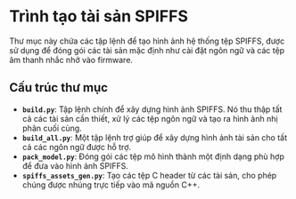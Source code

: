 # Trình tạo tài sản SPIFFS

Thư mục này chứa các tập lệnh để tạo hình ảnh hệ thống tệp SPIFFS, được sử dụng để đóng gói các tài sản mặc định như cài đặt ngôn ngữ và các tệp âm thanh nhắc nhở vào firmware.

## Cấu trúc thư mục

- **`build.py`**: Tập lệnh chính để xây dựng hình ảnh SPIFFS. Nó thu thập tất cả các tài sản cần thiết, xử lý các tệp ngôn ngữ và tạo ra hình ảnh nhị phân cuối cùng.
- **`build_all.py`**: Một tập lệnh trợ giúp để xây dựng hình ảnh tài sản cho tất cả các ngôn ngữ được hỗ trợ.
- **`pack_model.py`**: Đóng gói các tệp mô hình thành một định dạng phù hợp để đưa vào hình ảnh SPIFFS.
- **`spiffs_assets_gen.py`**: Tạo các tệp C header từ các tài sản, cho phép chúng được nhúng trực tiếp vào mã nguồn C++.
